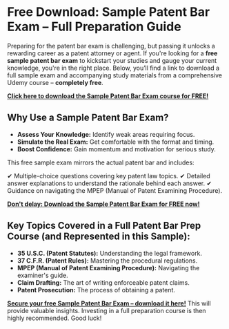 # Free Download: Sample Patent Bar Exam – Full Preparation Guide

Preparing for the patent bar exam is challenging, but passing it unlocks a rewarding career as a patent attorney or agent. If you're looking for a **free sample patent bar exam** to kickstart your studies and gauge your current knowledge, you're in the right place. Below, you’ll find a link to download a full sample exam and accompanying study materials from a comprehensive Udemy course – **completely free**.

[**Click here to download the Sample Patent Bar Exam course for FREE!**](https://udemywork.com/sample-patent-bar-exam)

## Why Use a Sample Patent Bar Exam?

*   **Assess Your Knowledge:** Identify weak areas requiring focus.
*   **Simulate the Real Exam:** Get comfortable with the format and timing.
*   **Boost Confidence:** Gain momentum and motivation for serious study.

This free sample exam mirrors the actual patent bar and includes:

✔ Multiple-choice questions covering key patent law topics.
✔ Detailed answer explanations to understand the rationale behind each answer.
✔ Guidance on navigating the MPEP (Manual of Patent Examining Procedure).

[**Don't delay: Download the Sample Patent Bar Exam for FREE now!**](https://udemywork.com/sample-patent-bar-exam)

## Key Topics Covered in a Full Patent Bar Prep Course (and Represented in this Sample):

*   **35 U.S.C. (Patent Statutes):** Understanding the legal framework.
*   **37 C.F.R. (Patent Rules):** Mastering the procedural regulations.
*   **MPEP (Manual of Patent Examining Procedure):** Navigating the examiner's guide.
*   **Claim Drafting:** The art of writing enforceable patent claims.
*   **Patent Prosecution:** The process of obtaining a patent.

[**Secure your free Sample Patent Bar Exam – download it here!**](https://udemywork.com/sample-patent-bar-exam) This will provide valuable insights. Investing in a full preparation course is then highly recommended. Good luck!
